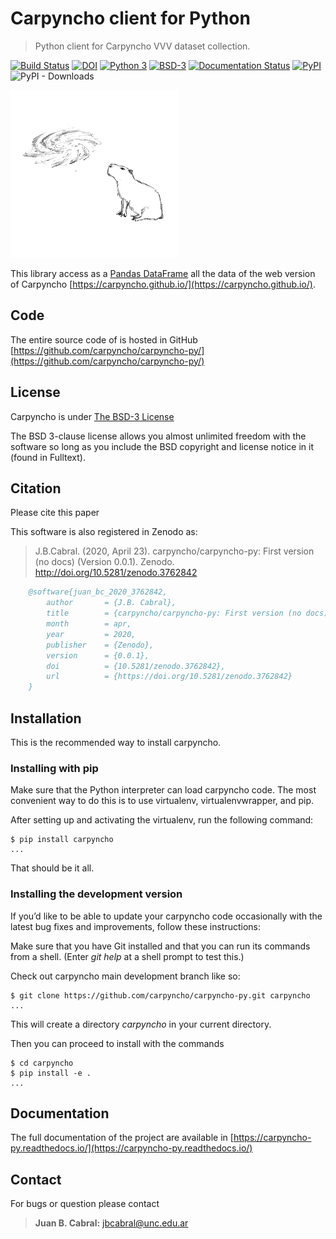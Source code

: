 # Carpyncho client for Python

> Python client for Carpyncho VVV dataset collection.

[![Build Status](https://travis-ci.org/carpyncho/carpyncho-py.svg?branch=master)](https://travis-ci.org/carpyncho/carpyncho-py)
[![DOI](https://zenodo.org/badge/DOI/10.5281/zenodo.3762841.svg)](https://doi.org/10.5281/zenodo.3762841)
[![Python 3](https://img.shields.io/badge/python-3.7+-blue.svg)](https://badge.fury.io/py/carpyncho)
[![BSD-3](https://img.shields.io/badge/License-BSD3-blue.svg)](https://www.tldrlegal.com/l/bsd3)
[![Documentation Status](https://readthedocs.org/projects/carpyncho-py/badge/?version=latest)](https://carpyncho-py.readthedocs.io/en/latest/?badge=latest)
[![PyPI](https://img.shields.io/pypi/v/carpyncho)](https://pypi.org/project/carpyncho/)
![PyPI - Downloads](https://img.shields.io/pypi/dm/carpyncho)

[![Logo](https://github.com/carpyncho/carpyncho.github.io/raw/master/static/logo.png)](https://carpyncho.github.io/)

This library access as a [Pandas DataFrame](https://pandas.pydata.org/) all the data of the web version of
Carpyncho [https://carpyncho.github.io/](https://carpyncho.github.io/).

## Code

The entire source code of is hosted in GitHub
[https://github.com/carpyncho/carpyncho-py/](https://github.com/carpyncho/carpyncho-py/)

## License

Carpyncho is under
[The BSD-3 License](https://github.com/carpyncho/carpyncho-py/blob/master/LICENSE)

The BSD 3-clause license allows you almost unlimited freedom with the software so long as you include the BSD copyright and license notice in it (found in Fulltext).

## Citation

Please cite this paper




This software is also registered in Zenodo as:

> J.B.Cabral. (2020, April 23). carpyncho/carpyncho-py: First version (no docs) (Version 0.0.1). Zenodo. http://doi.org/10.5281/zenodo.3762842

``` bib
    @software{juan_bc_2020_3762842,
        author       = {J.B. Cabral},
        title        = {carpyncho/carpyncho-py: First version (no docs)},
        month        = apr,
        year         = 2020,
        publisher    = {Zenodo},
        version      = {0.0.1},
        doi          = {10.5281/zenodo.3762842},
        url          = {https://doi.org/10.5281/zenodo.3762842}
    }
```

## Installation

This is the recommended way to install carpyncho.

### Installing  with pip

Make sure that the Python interpreter can load carpyncho code.
The most convenient way to do this is to use virtualenv, virtualenvwrapper, and pip.

After setting up and activating the virtualenv, run the following command:

``` console
$ pip install carpyncho
...
```

That should be it all.

### Installing the development version

If you’d like to be able to update your carpyncho code occasionally with the latest bug fixes and improvements, follow these instructions:

Make sure that you have Git installed and that you can run its commands from a shell.
(Enter *git help* at a shell prompt to test this.)

Check out carpyncho main development branch like so:

``` console
$ git clone https://github.com/carpyncho/carpyncho-py.git carpyncho
...
```

This will create a directory *carpyncho* in your current directory.

Then you can proceed to install with the commands

```console
$ cd carpyncho
$ pip install -e .
...
```

## Documentation

The full documentation of the project are available in
[https://carpyncho-py.readthedocs.io/](https://carpyncho-py.readthedocs.io/)

## Contact

For bugs or question please contact

> **Juan B. Cabral:** [jbcabral@unc.edu.ar](jbcabral@unc.edu.ar)
